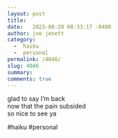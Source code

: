 ```yaml
---
layout: post
title:  
date:   2023-08-20 08:33:17 -0400
author: joe jenett
category:
  -  haiku
  -  personal
permalink: /4046/
slug: 4046
summary: 
comments: true
---
```

glad to say I’m back<br>
now that the pain subsided<br>
so nice to see ya

#haiku #personal

<a href="https://brid.gy/publish/mastodon"></a>
